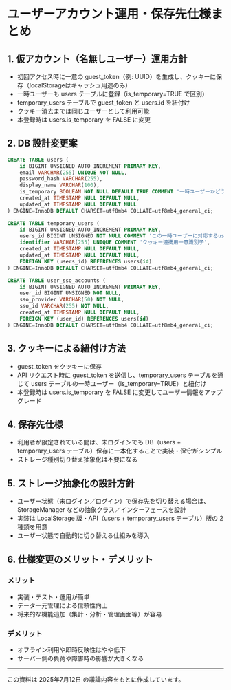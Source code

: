# ユーザーアカウント運用・保存先仕様まとめ

## 1. 仮アカウント（名無しユーザー）運用方針

- 初回アクセス時に一意の guest_token（例: UUID）を生成し、クッキーに保存（localStorageはキャッシュ用途のみ）
- 一時ユーザーも users テーブルに登録（is_temporary=TRUE で区別）
- temporary_users テーブルで guest_token と users.id を紐付け
- クッキー消去までは同じユーザーとして利用可能
- 本登録時は users.is_temporary を FALSE に変更

## 2. DB 設計変更案

```sql
CREATE TABLE users (
    id BIGINT UNSIGNED AUTO_INCREMENT PRIMARY KEY,
    email VARCHAR(255) UNIQUE NOT NULL,
    password_hash VARCHAR(255),
    display_name VARCHAR(100),
    is_temporary BOOLEAN NOT NULL DEFAULT TRUE COMMENT '一時ユーザーかどうか',
    created_at TIMESTAMP NULL DEFAULT NULL,
    updated_at TIMESTAMP NULL DEFAULT NULL
) ENGINE=InnoDB DEFAULT CHARSET=utf8mb4 COLLATE=utf8mb4_general_ci;

CREATE TABLE temporary_users (
    id BIGINT UNSIGNED AUTO_INCREMENT PRIMARY KEY,
    users_id BIGINT UNSIGNED NOT NULL COMMENT 'この一時ユーザーに対応するusersテーブルID（is_temporary=TRUE）',
    identifier VARCHAR(255) UNIQUE COMMENT 'クッキー連携用一意識別子',
    created_at TIMESTAMP NULL DEFAULT NULL,
    updated_at TIMESTAMP NULL DEFAULT NULL,
    FOREIGN KEY (users_id) REFERENCES users(id)
) ENGINE=InnoDB DEFAULT CHARSET=utf8mb4 COLLATE=utf8mb4_general_ci;

CREATE TABLE user_sso_accounts (
    id BIGINT UNSIGNED AUTO_INCREMENT PRIMARY KEY,
    user_id BIGINT UNSIGNED NOT NULL,
    sso_provider VARCHAR(50) NOT NULL,
    sso_id VARCHAR(255) NOT NULL,
    created_at TIMESTAMP NULL DEFAULT NULL,
    FOREIGN KEY (user_id) REFERENCES users(id)
) ENGINE=InnoDB DEFAULT CHARSET=utf8mb4 COLLATE=utf8mb4_general_ci;
```

## 3. クッキーによる紐付け方法

- guest_token をクッキーに保存
- API リクエスト時に guest_token を送信し、temporary_users テーブルを通じて users テーブルの一時ユーザー（is_temporary=TRUE）と紐付け
- 本登録時は users.is_temporary を FALSE に変更してユーザー情報をアップグレード

## 4. 保存先仕様

- 利用者が限定されている間は、未ログインでも DB（users + temporary_users テーブル）保存に一本化することで実装・保守がシンプル
- ストレージ種別切り替え抽象化は不要になる

## 5. ストレージ抽象化の設計方針

- ユーザー状態（未ログイン／ログイン）で保存先を切り替える場合は、StorageManager などの抽象クラス／インターフェースを設計
- 実装は LocalStorage 版・API（users + temporary_users テーブル）版の 2 種類を用意
- ユーザー状態で自動的に切り替える仕組みを導入

## 6. 仕様変更のメリット・デメリット

### メリット

- 実装・テスト・運用が簡単
- データ一元管理による信頼性向上
- 将来的な機能追加（集計・分析・管理画面等）が容易

### デメリット

- オフライン利用や即時反映性はやや低下
- サーバー側の負荷や障害時の影響が大きくなる

---

この資料は 2025年7月12日 の議論内容をもとに作成しています。
